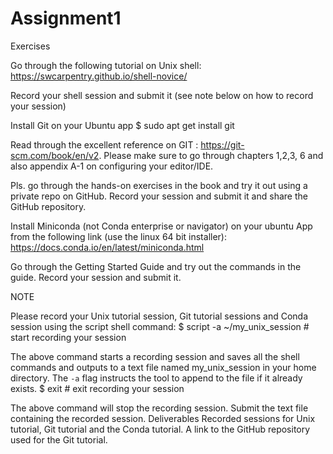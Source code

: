# Assignment1

Exercises

Go through the following tutorial on Unix shell:
https://swcarpentry.github.io/shell-novice/

Record your shell session and submit it (see note below on how to record your session)

Install Git on your Ubuntu app
$  sudo apt get install git

Read through the excellent reference on GIT : https://git-scm.com/book/en/v2. Please make sure to go through chapters 1,2,3, 6 and also appendix A-1 on configuring your editor/IDE.

Pls. go through the hands-on exercises in the book and try it out using a private repo on GitHub. Record your session and submit it and share the GitHub repository.

Install Miniconda (not Conda enterprise or navigator) on your ubuntu App from the following link (use the linux 64 bit installer):
	https://docs.conda.io/en/latest/miniconda.html

Go through the Getting Started Guide and try out the commands in the guide. Record your session and submit it.


NOTE


Please record your Unix tutorial session, Git tutorial sessions and Conda session using the script shell command:
$ script -a ~/my_unix_session     # start recording your session

The above command starts a recording session and saves all the shell commands and outputs to a text file named my_unix_session in your home directory. The `-a` flag instructs the tool to append to the file if it already exists.
$ exit                            # exit recording your session

The above command will stop the recording session. Submit the text file containing the recorded session.
Deliverables
Recorded sessions for Unix tutorial, Git tutorial and the Conda tutorial.
A link to the GitHub repository used for the Git tutorial.
